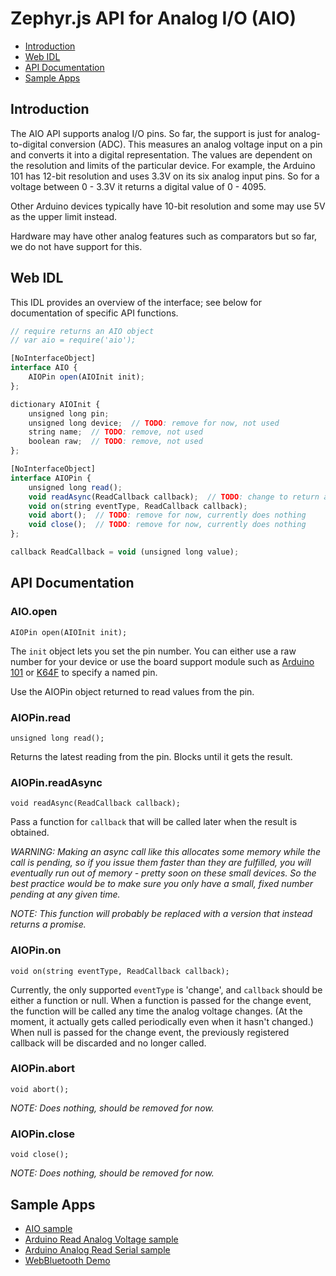 Zephyr.js API for Analog I/O (AIO)
==================================

* [Introduction](#introduction)
* [Web IDL](#web-idl)
* [API Documentation](#api-documentation)
* [Sample Apps](#sample-apps)

Introduction
------------
The AIO API supports analog I/O pins. So far, the support is just for
analog-to-digital conversion (ADC). This measures an analog voltage input on a
pin and converts it into a digital representation. The values are dependent on
the resolution and limits of the particular device. For example, the Arduino 101
has 12-bit resolution and uses 3.3V on its six analog input pins. So for a
voltage between 0 - 3.3V it returns a digital value of 0 - 4095.

Other Arduino devices typically have 10-bit resolution and some may use 5V as
the upper limit instead.

Hardware may have other analog features such as comparators but so far, we do
not have support for this.

Web IDL
-------
This IDL provides an overview of the interface; see below for documentation of
specific API functions.

```javascript
// require returns an AIO object
// var aio = require('aio');

[NoInterfaceObject]
interface AIO {
    AIOPin open(AIOInit init);
};

dictionary AIOInit {
    unsigned long pin;
    unsigned long device;  // TODO: remove for now, not used
    string name;  // TODO: remove, not used
    boolean raw;  // TODO: remove, not used
};

[NoInterfaceObject]
interface AIOPin {
    unsigned long read();
    void readAsync(ReadCallback callback);  // TODO: change to return a promise
    void on(string eventType, ReadCallback callback);
    void abort();  // TODO: remove for now, currently does nothing
    void close();  // TODO: remove for now, currently does nothing
};

callback ReadCallback = void (unsigned long value);
```

API Documentation
-----------------
### AIO.open

`AIOPin open(AIOInit init);`

The `init` object lets you set the pin number. You can either use a raw
number for your device or use the board support module such as
[Arduino 101](./a101_pins.md) or [K64F](./k64f_pins.md) to specify a named pin.

Use the AIOPin object returned to read values from the pin.

### AIOPin.read

`unsigned long read();`

Returns the latest reading from the pin. Blocks until it gets the result.

### AIOPin.readAsync

`void readAsync(ReadCallback callback);`

Pass a function for `callback` that will be called later when the result is
obtained.

*WARNING: Making an async call like this allocates some memory while the call
is pending, so if you issue them faster than they are fulfilled, you will
eventually run out of memory - pretty soon on these small devices. So the best
practice would be to make sure you only have a small, fixed number pending at
any given time.*

*NOTE: This function will probably be replaced with a version that instead
returns a promise.*

### AIOPin.on

`void on(string eventType, ReadCallback callback);`

Currently, the only supported `eventType` is 'change', and `callback` should
be either a function or null. When a function is passed for the change event,
the function will be called any time the analog voltage changes. (At the moment,
it actually gets called periodically even when it hasn't changed.) When null is
passed for the change event, the previously registered callback will be
discarded and no longer called.

### AIOPin.abort

`void abort();`

*NOTE: Does nothing, should be removed for now.*

### AIOPin.close

`void close();`

*NOTE: Does nothing, should be removed for now.*

Sample Apps
-----------
* [AIO sample](../samples/AIO.js)
* [Arduino Read Analog Voltage sample](../samples/arduino/basics/ReadAnalogVoltage.js)
* [Arduino Analog Read Serial sample](../samples/arduino/basics/AnalogReadSerial.js)
* [WebBluetooth Demo](../samples/WebBluetoothDemo.js)

